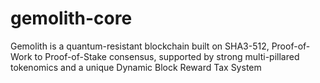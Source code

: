 # gemolith-core
Gemolith is a quantum-resistant blockchain built on SHA3-512, Proof-of-Work to Proof-of-Stake consensus, supported by strong multi-pillared tokenomics and a unique Dynamic Block Reward Tax System
